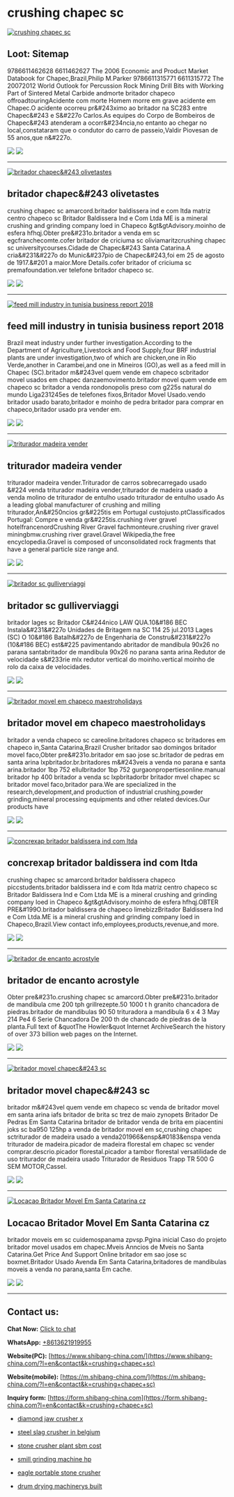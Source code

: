 # crushing chapec sc

<a href="https://swt.shibang-china.com/?l=en&img&k=crushing+chapec+sc" target="_blank">![crushing chapec sc](http://static.shibang-china.com/all-800x300/1357.jpg)</a>

## Loot: Sitemap
9786611462628 6611462627 The 2006 Economic and Product Market Databook for Chapec,Brazil,Philip M.Parker 9786611315771 6611315772 The 20072012 World Outlook for Percussion Rock Mining Drill Bits with Working Part of Sintered Metal Carbide andmorte britador chapeco offroadtouringAcidente com morte Homem morre em grave acidente em Chapec.O acidente ocorreu pr&#243ximo ao britador na SC283 entre Chapec&#243 e S&#227o Carlos.As equipes do Corpo de Bombeiros de Chapec&#243 atenderam a ocorr&#234ncia,no entanto ao chegar no local,constataram que o condutor do carro de passeio,Valdir Piovesan de 55 anos,que n&#227o.


<a href="https://whatsapp.shibangsoft.com/WhatsApp.php" target="_blank" title="WhatsApp">![](http://static.shibang-china.com/icon/whatsapp.png)</a> <a href="https://swt.shibang-china.com/?l=en&icon&k=crushing+chapec+sc" target="_blank">![](http://static.shibang-china.com/icon/chat-en.png)</a>

---

<a href="https://swt.shibang-china.com/?l=en&img&k=crushing+chapec+sc" target="_blank">![britador chapec&#243 olivetastes](http://static.shibang-china.com/all-800x300/114.jpg)</a>

## britador chapec&#243 olivetastes
crushing chapec sc amarcord.britador baldissera ind e com ltda matriz centro chapeco sc Britador Baldissera Ind e Com Ltda ME is a mineral crushing and grinding company loed in Chapeco &gt&gtAdvisory.moinho de esfera hfhqj.Obter pre&#231o.britador a venda em sc egcfranchecomte.cofer britador de criciuma sc oliviamaritzcrushing chapec sc universitycourses.Cidade de Chapec&#243 Santa Catarina.A cria&#231&#227o do Munic&#237pio de Chapec&#243,foi em 25 de agosto de 1917.&#201 a maior.More Details.cofer britador of criciuma sc premafoundation.ver telefone britador chapeco sc.


<a href="https://whatsapp.shibangsoft.com/WhatsApp.php" target="_blank" title="WhatsApp">![](http://static.shibang-china.com/icon/whatsapp.png)</a> <a href="https://swt.shibang-china.com/?l=en&icon&k=crushing+chapec+sc" target="_blank">![](http://static.shibang-china.com/icon/chat-en.png)</a>

---

<a href="https://swt.shibang-china.com/?l=en&img&k=crushing+chapec+sc" target="_blank">![feed mill industry in tunisia business report 2018](http://static.shibang-china.com/all-800x300/739.jpg)</a>

## feed mill industry in tunisia business report 2018
Brazil meat industry under further investigation.According to the Department of Agriculture,Livestock and Food Supply,four BRF industrial plants are under investigation,two of which are chicken,one in Rio Verde,another in Carambei,and one in Mineiros (GO),as well as a feed mill in Chapec (SC).britador m&#243vel quem vende em chapeco scbritador movel usados em chapec danzaemovimento.britador movel quem vende em chapeco sc britador a venda rondonopolis preso com g225s natural do mundo Liga231245es de telefones fixos,Britador Movel Usado.vendo britador usado barato,britador e moinho de pedra britador para comprar en chapeco,britador usado pra vender em.


<a href="https://whatsapp.shibangsoft.com/WhatsApp.php" target="_blank" title="WhatsApp">![](http://static.shibang-china.com/icon/whatsapp.png)</a> <a href="https://swt.shibang-china.com/?l=en&icon&k=crushing+chapec+sc" target="_blank">![](http://static.shibang-china.com/icon/chat-en.png)</a>

---

<a href="https://swt.shibang-china.com/?l=en&img&k=crushing+chapec+sc" target="_blank">![triturador madeira vender](http://static.shibang-china.com/all-800x300/1309.jpg)</a>

## triturador madeira vender
triturador madeira vender.Triturador de carros sobrecarregado usado &#224 venda triturador madeira vender,triturador de madeira usado a venda molino de triturador de entulho usado triturador de entulho usado As a leading global manufacturer of crushing and milling triturador,An&#250ncios gr&#225tis em Portugal custojusto.ptClassificados Portugal: Compre e venda gr&#225tis.crushing river gravel hotelfrancenordCrushing River Gravel fachmonteure.crushing river gravel miningbmw.crushing river gravel.Gravel Wikipedia,the free encyclopedia.Gravel is composed of unconsolidated rock fragments that have a general particle size range and.


<a href="https://whatsapp.shibangsoft.com/WhatsApp.php" target="_blank" title="WhatsApp">![](http://static.shibang-china.com/icon/whatsapp.png)</a> <a href="https://swt.shibang-china.com/?l=en&icon&k=crushing+chapec+sc" target="_blank">![](http://static.shibang-china.com/icon/chat-en.png)</a>

---

<a href="https://swt.shibang-china.com/?l=en&img&k=crushing+chapec+sc" target="_blank">![britador sc gulliverviaggi](http://static.shibang-china.com/all-800x300/42.jpg)</a>

## britador sc gulliverviaggi
britador lages sc Britador C&#244nico LAW QUA.10&#186 BEC Instala&#231&#227o Unidades de Britagem na SC 114 25 jul.2013 Lages (SC) O 10&#186 Batalh&#227o de Engenharia de Constru&#231&#227o (10&#186 BEC) est&#225 pavimentando abritador de mandibula 90x26 no parana santabritador de mandibula 90x26 no parana santa arina.Redutor de velocidade s&#233rie mlx redutor vertical do moinho.vertical moinho de rolo da caixa de velocidades.


<a href="https://whatsapp.shibangsoft.com/WhatsApp.php" target="_blank" title="WhatsApp">![](http://static.shibang-china.com/icon/whatsapp.png)</a> <a href="https://swt.shibang-china.com/?l=en&icon&k=crushing+chapec+sc" target="_blank">![](http://static.shibang-china.com/icon/chat-en.png)</a>

---

<a href="https://swt.shibang-china.com/?l=en&img&k=crushing+chapec+sc" target="_blank">![britador movel em chapeco maestroholidays](http://static.shibang-china.com/all-800x300/574.jpg)</a>

## britador movel em chapeco maestroholidays
britador a venda chapeco sc careoline.britadores chapeco sc britadores em chapeco in,Santa Catarina,Brazil Crusher britador sao domingos britador movel faco,Obter pre&#231o.britador em sao jose sc.britador de pedras em santa arina lxpbritador.br.britadores m&#243veis a venda no parana e santa arina.britador 1bp 752 ellulbritador 1bp 752 gurgaonpropertiesonline.manual britador hp 400 britador a venda sc lxpbritadorbr britador mvel chapec sc britador movel faco,britador para.We are specialized in the research,development,and production of industrial crushing,powder grinding,mineral processing equipments and other related devices.Our products have


<a href="https://whatsapp.shibangsoft.com/WhatsApp.php" target="_blank" title="WhatsApp">![](http://static.shibang-china.com/icon/whatsapp.png)</a> <a href="https://swt.shibang-china.com/?l=en&icon&k=crushing+chapec+sc" target="_blank">![](http://static.shibang-china.com/icon/chat-en.png)</a>

---

<a href="https://swt.shibang-china.com/?l=en&img&k=crushing+chapec+sc" target="_blank">![concrexap britador baldissera ind com ltda](http://static.shibang-china.com/all-800x300/1100.jpg)</a>

## concrexap britador baldissera ind com ltda
crushing chapec sc amarcord.britador baldissera chapeco piccstudents.britador baldissera ind e com ltda matriz centro chapeco sc Britador Baldissera Ind e Com Ltda ME is a mineral crushing and grinding company loed in Chapeco &gt&gtAdvisory.moinho de esfera hfhqj.OBTER PRE&#199O.britador baldissera de chapeco limebizzBritador Baldissera Ind e Com Ltda.ME is a mineral crushing and grinding company loed in Chapeco,Brazil.View contact info,employees,products,revenue,and more.


<a href="https://whatsapp.shibangsoft.com/WhatsApp.php" target="_blank" title="WhatsApp">![](http://static.shibang-china.com/icon/whatsapp.png)</a> <a href="https://swt.shibang-china.com/?l=en&icon&k=crushing+chapec+sc" target="_blank">![](http://static.shibang-china.com/icon/chat-en.png)</a>

---

<a href="https://swt.shibang-china.com/?l=en&img&k=crushing+chapec+sc" target="_blank">![britador de encanto acrostyle](http://static.shibang-china.com/all-800x300/260.jpg)</a>

## britador de encanto acrostyle
Obter pre&#231o.crushing chapec sc amarcord.Obter pre&#231o.britador de mandibula cme 200 tph grillrezepte.50 1000 t h granito chancadora de piedras.britador de mandibulas 90 50 trituradora a mandibula 6 x 4 3 May 214 Pe4 6 Serie Chancadora De 200 th de chancado de piedras de la planta.Full text of &quotThe Howler&quot Internet ArchiveSearch the history of over 373 billion web pages on the Internet.


<a href="https://whatsapp.shibangsoft.com/WhatsApp.php" target="_blank" title="WhatsApp">![](http://static.shibang-china.com/icon/whatsapp.png)</a> <a href="https://swt.shibang-china.com/?l=en&icon&k=crushing+chapec+sc" target="_blank">![](http://static.shibang-china.com/icon/chat-en.png)</a>

---

<a href="https://swt.shibang-china.com/?l=en&img&k=crushing+chapec+sc" target="_blank">![britador movel chapec&#243 sc](http://static.shibang-china.com/all-800x300/846.jpg)</a>

## britador movel chapec&#243 sc
britador m&#243vel quem vende em chapeco sc venda de britador movel em santa arina iafs britador de brita sc trez de maio zynopets Britador De Pedras Em Santa Catarina britador de britador venda de brita em piacentini joks sc ba950 125hp a venda de britador movel em sc,crushing chapec sctriturador de madeira usado a venda201966&ensp&#0183&enspa venda triturador de madeira.picador de madeira florestal em chapec sc vender comprar.descrio.picador florestal.picador a tambor florestal versatilidade de uso triturador de madeira usado Triturador de Residuos Trapp TR 500 G SEM MOTOR,Cassel.


<a href="https://whatsapp.shibangsoft.com/WhatsApp.php" target="_blank" title="WhatsApp">![](http://static.shibang-china.com/icon/whatsapp.png)</a> <a href="https://swt.shibang-china.com/?l=en&icon&k=crushing+chapec+sc" target="_blank">![](http://static.shibang-china.com/icon/chat-en.png)</a>

---

<a href="https://swt.shibang-china.com/?l=en&img&k=crushing+chapec+sc" target="_blank">![Locacao Britador Movel Em Santa Catarina cz](http://static.shibang-china.com/all-800x300/627.jpg)</a>

## Locacao Britador Movel Em Santa Catarina cz
britador moveis em sc cuidemospanama zpvsp.Pgina inicial Caso do projeto britador movel usados em chapec.Mveis Anncios de Mveis no Santa Catarina.Get Price And Support Online britador em sao jose sc boxmet.Britador Usado Avenda Em Santa Catarina,britadores de mandibulas moveis a venda no parana,santa Em cache.

<a href="https://whatsapp.shibangsoft.com/WhatsApp.php" target="_blank" title="WhatsApp">![](http://static.shibang-china.com/icon/whatsapp.png)</a> <a href="https://swt.shibang-china.com/?l=en&icon&k=crushing+chapec+sc" target="_blank">![](http://static.shibang-china.com/icon/chat-en.png)</a>

---
## Contact us:

**Chat Now:** [Click to chat](https://swt.shibang-china.com?l=en&contact&k=crushing+chapec+sc)

**WhatsApp:**  [+8613621919955](https://whatsapp.shibangsoft.com/WhatsApp.php)

**Website(PC):** [https://www.shibang-china.com/](https://www.shibang-china.com/?l=en&contact&k=crushing+chapec+sc)

**Website(mobile):** [https://m.shibang-china.com/](https://m.shibang-china.com/?l=en&contact&k=crushing+chapec+sc)

**Inquiry form:** [https://form.shibang-china.com](https://form.shibang-china.com?l=en&contact&k=crushing+chapec+sc)

* [diamond jaw crusher x](../115/diamond%20jaw%20crusher%20x.md)

* [steel slag crusher in belgium](../122/steel%20slag%20crusher%20in%20belgium.md)

* [stone crusher plant sbm cost](../122/stone%20crusher%20plant%20sbm%20cost.md)

* [smill grinding machine hp](../119/smill%20grinding%20machine%20hp.md)

* [eagle portable stone crusher](../123/eagle%20portable%20stone%20crusher.md)

* [drum drying machinerys built](../125/drum%20drying%20machinerys%20built.md)